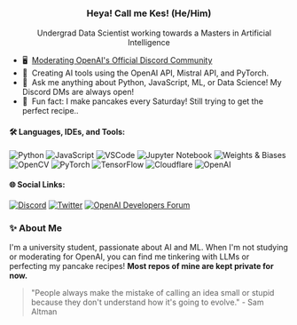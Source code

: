 ### <p align="center"> Heya! Call me Kes! (He/Him)</p>

<p align="center">
  <img src="https://media.tenor.com/4nqosyU76HsAAAAC/cat-groove.gif" width="15px">
  Undergrad Data Scientist working towards a Masters in Artificial Intelligence
</p>

- 🖥️ &nbsp;[Moderating OpenAI's Official Discord Community](https://discord.gg/openai)
- 🤖 &nbsp;Creating AI tools using the OpenAI API, Mistral API, and PyTorch.
- 💬 &nbsp;Ask me anything about Python, JavaScript, ML, or Data Science! My Discord DMs are always open!
- 🥞 &nbsp;Fun fact: I make pancakes every Saturday! Still trying to get the perfect recipe..

#### 🛠 Languages, IDEs, and Tools:

![Python](https://img.shields.io/badge/-Python-black?style=flat-square&logo=python)
![JavaScript](https://img.shields.io/badge/-JavaScript-black?style=flat-square&logo=javascript)
![VSCode](https://img.shields.io/badge/Visual%20Studio%20Code-black.svg?style=flat-square&logo=visual-studio-code&logoColor=blue)
![Jupyter Notebook](https://img.shields.io/badge/jupyter-black.svg?style=flat-square&logo=jupyter&logoColor=white)
![Weights & Biases](https://img.shields.io/badge/Weights_&_Biases-black?style=flat-square&logo=WeightsAndBiases)
![OpenCV](https://img.shields.io/badge/OpenCV-black?style=flat-square&logo=opencv)
![PyTorch](https://img.shields.io/badge/-PyTorch-black?style=flat-square&logo=pytorch)
![TensorFlow](https://img.shields.io/badge/TensorFlow-black?style=flat-square&logo=TensorFlow)
![Cloudflare](https://img.shields.io/badge/Cloudflare-black?style=flat-square&logo=Cloudflare)
![OpenAI](https://img.shields.io/badge/-OpenAI-black?style=flat-square&logo=openai)

#### 🌐 Social Links:

[![Discord](https://img.shields.io/badge/-Discord-424549?style=flat-square&logo=discord)](https://discord.com/users/539468067923820546)
[![Twitter](https://img.shields.io/badge/-Twitter-424549?style=flat-square&logo=twitter)](https://twitter.com/yoimnotkesku)
[![OpenAI Developers Forum](https://img.shields.io/badge/OpenAI-424549?style=flat-square&logo=openai)](https://community.openai.com/u/kesku)

### ✨ About Me

I'm a university student, passionate about AI and ML. When I'm not studying or moderating for OpenAI, you can find me tinkering with LLMs or perfecting my pancake recipes! **Most repos of mine are kept private for now.**

> "People always make the mistake of calling an idea small or stupid because they don't understand how it's going to evolve." - Sam Altman
